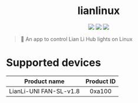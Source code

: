 <h1 align="center">lianlinux</h1>

<p align="center">
  <a href="https://github.com/crptmem/lianlinux/stargazers"><img src="https://img.shields.io/github/stars/crptmem/lianlinux?colorA=151515&colorB=B66467&style=for-the-badge&logo=starship"></a>
  <a href="https://github.com/crptmem/lianlinux/issues"><img src="https://img.shields.io/github/issues/crptmem/lianlinux?colorA=151515&colorB=8C977D&style=for-the-badge&logo=bugatti"></a>
  <a href="https://github.com/crptmem/lianlinux/network/members"><img src="https://img.shields.io/github/forks/crptmem/lianlinux?colorA=151515&colorB=D9BC8C&style=for-the-badge&logo=github"></a>
</p>

> 🌈 An app to control Lian Li Hub lights on Linux

# Supported devices
| Product name | Product ID |
|----------|:-------------:|
| LianLi-UNI FAN-SL-v1.8 | 0xa100 |
